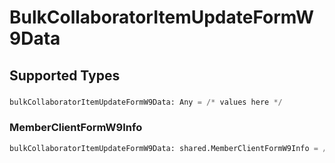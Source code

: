 # BulkCollaboratorItemUpdateFormW9Data


## Supported Types

### 

```python
bulkCollaboratorItemUpdateFormW9Data: Any = /* values here */
```

### MemberClientFormW9Info

```python
bulkCollaboratorItemUpdateFormW9Data: shared.MemberClientFormW9Info = /* values here */
```

